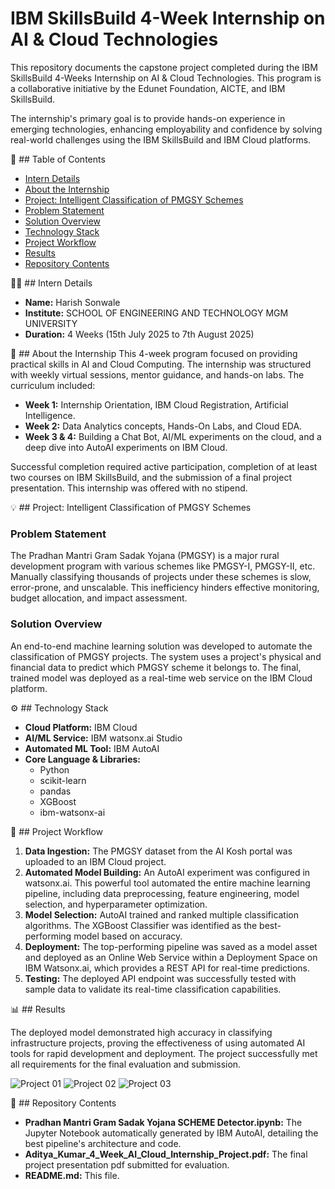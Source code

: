 # IBM SkillsBuild 4-Week Internship on AI & Cloud Technologies
This repository documents the capstone project completed during the IBM SkillsBuild 4-Weeks Internship on AI & Cloud Technologies. This program is a collaborative initiative by the Edunet Foundation, AICTE, and IBM SkillsBuild.

The internship's primary goal is to provide hands-on experience in emerging technologies, enhancing employability and confidence by solving real-world challenges using the IBM SkillsBuild and IBM Cloud platforms.

📝 ## Table of Contents
- [Intern Details](#-intern-details)
- [About the Internship](#-about-the-internship)
- [Project: Intelligent Classification of PMGSY Schemes](#-project-intelligent-classification-of-pmgsy-schemes)
- [Problem Statement](#problem-statement)
- [Solution Overview](#solution-overview)
- [Technology Stack](#-technology-stack)
- [Project Workflow](#-project-workflow)
- [Results](#-results)
- [Repository Contents](#-repository-contents)

👨‍💻 ## Intern Details
- **Name:** Harish Sonwale
- **Institute:** SCHOOL OF ENGINEERING AND TECHNOLOGY MGM UNIVERSITY
- **Duration:** 4 Weeks (15th July 2025 to 7th August 2025)

📖 ## About the Internship
This 4-week program focused on providing practical skills in AI and Cloud Computing. The internship was structured with weekly virtual sessions, mentor guidance, and hands-on labs. The curriculum included:

- **Week 1:** Internship Orientation, IBM Cloud Registration, Artificial Intelligence.
- **Week 2:** Data Analytics concepts, Hands-On Labs, and Cloud EDA.
- **Week 3 & 4:** Building a Chat Bot, AI/ML experiments on the cloud, and a deep dive into AutoAI experiments on IBM Cloud.

Successful completion required active participation, completion of at least two courses on IBM SkillsBuild, and the submission of a final project presentation. This internship was offered with no stipend.

💡 ## Project: Intelligent Classification of PMGSY Schemes
### Problem Statement
The Pradhan Mantri Gram Sadak Yojana (PMGSY) is a major rural development program with various schemes like PMGSY-I, PMGSY-II, etc. Manually classifying thousands of projects under these schemes is slow, error-prone, and unscalable. This inefficiency hinders effective monitoring, budget allocation, and impact assessment.

### Solution Overview
An end-to-end machine learning solution was developed to automate the classification of PMGSY projects. The system uses a project's physical and financial data to predict which PMGSY scheme it belongs to. The final, trained model was deployed as a real-time web service on the IBM Cloud platform.

⚙️ ## Technology Stack
- **Cloud Platform:** IBM Cloud
- **AI/ML Service:** IBM watsonx.ai Studio
- **Automated ML Tool:** IBM AutoAI
- **Core Language & Libraries:**
  - Python
  - scikit-learn
  - pandas
  - XGBoost
  - ibm-watsonx-ai

🚀 ## Project Workflow
1.  **Data Ingestion:** The PMGSY dataset from the AI Kosh portal was uploaded to an IBM Cloud project.
2.  **Automated Model Building:** An AutoAI experiment was configured in watsonx.ai. This powerful tool automated the entire machine learning pipeline, including data preprocessing, feature engineering, model selection, and hyperparameter optimization.
3.  **Model Selection:** AutoAI trained and ranked multiple classification algorithms. The XGBoost Classifier was identified as the best-performing model based on accuracy.
4.  **Deployment:** The top-performing pipeline was saved as a model asset and deployed as an Online Web Service within a Deployment Space on IBM Watsonx.ai, which provides a REST API for real-time predictions.
5.  **Testing:** The deployed API endpoint was successfully tested with sample data to validate its real-time classification capabilities.

📊 ## Results


The deployed model demonstrated high accuracy in classifying infrastructure projects, proving the effectiveness of using automated AI tools for rapid development and deployment. The project successfully met all requirements for the final evaluation and submission.

![Project 01](https://github.com/user-attachments/assets/c0079349-a3b0-464d-a285-a6c99f7555dc)
![Project 02](https://github.com/user-attachments/assets/a09794d7-85c3-4826-ad26-526df797f478)
![Project 03](https://github.com/user-attachments/assets/2576e13f-7f02-42d6-bf55-e0dd373ac0ea)


📁 ## Repository Contents

- **Pradhan Mantri Gram Sadak Yojana SCHEME Detector.ipynb:** The Jupyter Notebook automatically generated by IBM AutoAI, detailing the best pipeline's architecture and code.
- **Aditya_Kumar_4_Week_AI_Cloud_Internship_Project.pdf:** The final project presentation pdf submitted for evaluation.
- **README.md:** This file.
